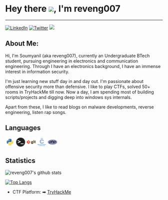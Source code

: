 # Hey there <img src="https://media.giphy.com/media/hvRJCLFzcasrR4ia7z/giphy.gif" width="25px">, I'm reveng007
-------------------------------------------------------------------------------------------------------------------

<a href="https://www.linkedin.com/in/soumyanil-biswas/" target="_blank"><img src="https://img.shields.io/badge/LinkedIn-%230077B5.svg?&style=flat-square&logo=linkedin&logoColor=white" alt="LinkedIn"></a>
<a href="https://twitter.com/soumyani1" target="_blank"><img src="https://img.shields.io/badge/-Twitter-1ca0f1?style=flat-square&labelColor=1ca0f1&logo=twitter&logoColor=white" alt="Twitter"></a>
<a href="https://soumyani1.medium.com/"><img src="https://img.shields.io/badge/Medium-12100E?style=for-the-badge&logo=medium&logoColor=white" /></a>
<!--<a href="soumyanilbiswas2018@gmail.com"><img src="https://img.shields.io/badge/Gmail-D14836?style=for-the-badge&logo=gmail&logoColor=white" /></a>-->

## About Me:

Hi, I'm Soumyanil (aka reveng007), currently an Undergraduate BTech student, pursuing engineering in electronics and communication engineering. Through I have an electronics background, I have an immense interest in information security.

I'm just learning new stuff day in and day out. I'm passionate about offensive security more than defensive.
I like to play CTFs, solved 50+ rooms in TryHackMe till now.
Now a day, I am spending most of building scripts/projects and digging deep into windows sys internals.

Apart from these, I like to read blogs on malware developments, reverse engineering, listen rap songs. 

## Languages
<code><img height="30" src="https://raw.githubusercontent.com/github/explore/80688e429a7d4ef2fca1e82350fe8e3517d3494d/topics/python/python.png"></code>
<code><img height="30" src="https://raw.githubusercontent.com/github/explore/80688e429a7d4ef2fca1e82350fe8e3517d3494d/topics/terminal/terminal.png"></code>
<code><img height="30" src="https://raw.githubusercontent.com/github/explore/80688e429a7d4ef2fca1e82350fe8e3517d3494d/topics/git/git.png"></code>
<code><img height="30" src="https://raw.githubusercontent.com/github/explore/80688e429a7d4ef2fca1e82350fe8e3517d3494d/topics/c/c.png"></code>
<code><img height="30" src="https://raw.githubusercontent.com/github/explore/80688e429a7d4ef2fca1e82350fe8e3517d3494d/topics/php/php.png"></code>

## Statistics
![reveng007's github stats](https://github-readme-stats.vercel.app/api?username=reveng007&show_icons=true&count_private=true&theme=chartreuse-dark)

[![Top Langs](https://github-readme-stats.vercel.app/api/top-langs/?username=reveng007&hide=html&theme=chartreuse-dark&layout=compact)](https://github.com/anuraghazra/github-readme-stats)

- CTF Platform: 
 ➡ [TryHackMe](https://tryhackme.com/p/SoumyanilBiswas)


<!--
**reveng007/reveng007** is a ✨ _special_ ✨ repository because its `README.md` (this file) appears on your GitHub profile.

Here are some ideas to get you started:

- 🔭 I’m currently working on ...
- 🌱 I’m currently learning ...
- 👯 I’m looking to collaborate on ...
- 🤔 I’m looking for help with ...
- 💬 Ask me about ...
- 📫 How to reach me: ...
- 😄 Pronouns: ...
- ⚡ Fun fact: ...
-->
